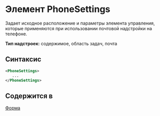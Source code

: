 # <a name="phonesettings-element"></a>Элемент PhoneSettings

Задает исходное расположение и параметры элемента управления, которые применяются при использовании почтовой надстройки на телефоне.

**Тип надстроек:** содержимое, область задач, почта

## <a name="syntax"></a>Синтаксис

```XML
<PhoneSettings>
   ...
</PhoneSettings>
```

## <a name="contained-in"></a>Содержится в

[Форма](form.md)

